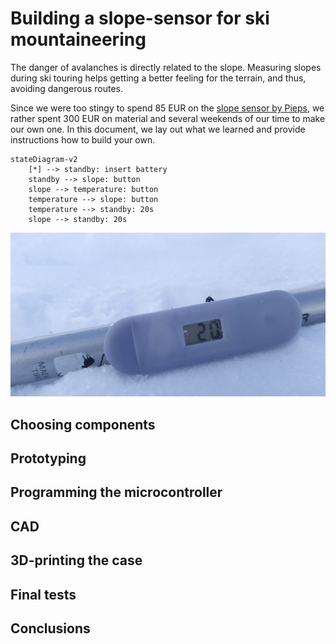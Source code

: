 # Building a slope-sensor for ski mountaineering

The danger of avalanches is directly related to the slope. Measuring slopes
during ski touring helps getting a better feeling for the terrain, and thus,
avoiding dangerous routes. 

Since we were too stingy to spend 85 EUR on the [slope sensor by Pieps](https://www.pieps.com/produkt/30-plus-xt), 
we rather spent 300 EUR on material and several weekends of our time to make our
own one. In this document, we lay out what we learned and provide instructions
how to build your own. 


<!--
### Specification of the final product:
Weight: < 20g
Dimension: see CAD
Standby current: <300nA
Active current: <400µA
Estimated battery life: >10y in standby / >20k measurments

-->


```mermaid
stateDiagram-v2
    [*] --> standby: insert battery
    standby --> slope: button
    slope --> temperature: button
    temperature --> slope: button
    temperature --> standby: 20s
    slope --> standby: 20s
```

![slope-sensor](img/slope-sensor-in-action.jpg)

## Choosing components
<!--
Component | Component no
----------|-------------
Microcontroller | https://www.digikey.at/en/products/detail/microchip-technology/ATTINY424-SSU/13415020
Accelerometer https://www.digikey.at/en/products/detail/memsic-inc/MC3632/15292805
LCD display https://www.tme.eu/at/details/de117-rs-20_7.5/digitale-lcd-displays/display-elektronik/de-117-rs-20-7-5-v/
Display driver https://www.digikey.at/en/products/detail/rohm-semiconductor/BU91796FS-ME2/12359485
PTC-resistor https://www.digikey.at/en/products/detail/texas-instruments/TMP6431DECR/11635694
Switch https://www.digikey.at/en/products/detail/c-k/PTS636-SK25F-SMTR-LFS/10071743
Battery holder https://www.digikey.at/en/products/detail/adam-tech/BH-127A-1/13537744
Capacitor https://www.digikey.at/en/products/detail/kemet/C0805C104M3RAC7800/2211748
Resistor 4k7 https://www.digikey.at/en/products/detail/stackpole-electronics-inc/RMCF0805FT4K70/1760659
Resistor 47k https://www.digikey.at/en/products/detail/stackpole-electronics-inc/RMCF0805FT47K0/1760299

Battery 
O-Ring
Screw
Rubber cord

--->

## Prototyping

## Programming the microcontroller

<!--
PCB connector https://www.digikey.at/en/products/detail/phoenix-contact/1893698/2553237
-->

## CAD

## 3D-printing the case

## Final tests

## Conclusions

